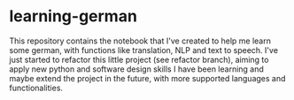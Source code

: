 # learning-german
This repository contains the notebook that I've created to help me learn some german, with functions like translation, NLP and text to speech. 
I've just started to refactor this little project (see refactor branch), aiming to apply new python and software design skills I have been learning and maybe extend the project in the future, with more supported languages and functionalities.

